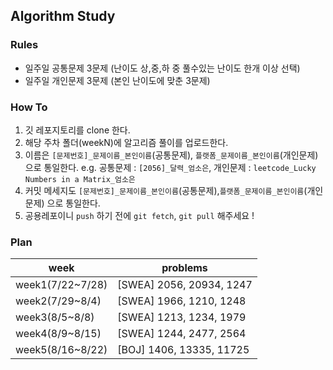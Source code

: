 ## Algorithm Study

### Rules

- 일주일 공통문제 3문제 (난이도 상,중,하 중 풀수있는 난이도 한개 이상 선택)
- 일주일 개인문제 3문제 (본인 난이도에 맞춘 3문제)

### How To


1. 깃 레포지토리를 clone 한다.
2. 해당 주차 폴더(weekN)에 알고리즘 풀이를 업로드한다.
3. 이름은 `[문제번호]_문제이름_본인이름`(공통문제), `플랫폼_문제이름_본인이름`(개인문제) 으로 통일한다.
    e.g. 공통문제 : `[2056]_달력_엄소은`, 개인문제 : `leetcode_Lucky Numbers in a Matrix_엄소은`
4. 커밋 메세지도 `[문제번호]_문제이름_본인이름`(공통문제),`플랫폼_문제이름_본인이름`(개인문제) 으로 통일한다.
5. 공용레포이니 `push` 하기 전에 `git fetch`, `git pull` 해주세요 !

### Plan

|week|problems|
|----|-------|
|week1(7/22~7/28)|[SWEA] 2056, 20934, 1247|
|week2(7/29~8/4)|[SWEA] 1966, 1210, 1248|
|week3(8/5~8/8)|[SWEA] 1213, 1234, 1979|
|week4(8/9~8/15)|[SWEA] 1244, 2477, 2564|
|week5(8/16~8/22)|[BOJ] 1406, 13335, 11725|